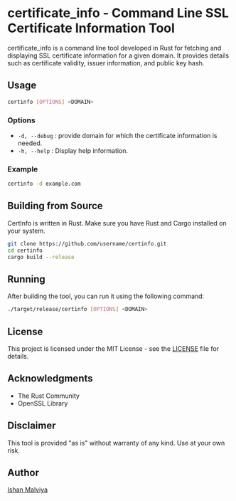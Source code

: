 # certificate_info - Command Line SSL Certificate Information Tool

certificate_info is a command line tool developed in Rust for fetching and displaying SSL certificate information for a given domain. It provides details such as certificate validity, issuer information, and public key hash.

## Usage

```bash
certinfo [OPTIONS] <DOMAIN>
```

### Options

- `-d, --debug` : provide domain for which the certificate information is needed.
- `-h, --help`  : Display help information.

### Example

```bash
certinfo -d example.com
```

## Building from Source

CertInfo is written in Rust. Make sure you have Rust and Cargo installed on your system.

```bash
git clone https://github.com/username/certinfo.git
cd certinfo
cargo build --release
```

## Running

After building the tool, you can run it using the following command:

```bash
./target/release/certinfo [OPTIONS] <DOMAIN>
```

## License

This project is licensed under the MIT License - see the [LICENSE](LICENSE) file for details.


## Acknowledgments

- The Rust Community
- OpenSSL Library

## Disclaimer

This tool is provided "as is" without warranty of any kind. Use at your own risk.

## Author

[Ishan Malviya](https://github.com/Philosopher-G33k)
